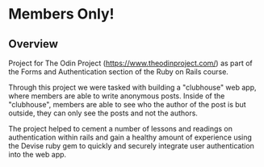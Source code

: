 # Members Only!

## Overview

Project for The Odin Project (https://www.theodinproject.com/) as part of the Forms and Authentication section of the Ruby on Rails course.

Through this project we were tasked with building a "clubhouse" web app, where members are able to write anonymous posts. Inside of the "clubhouse", members are able to see who the author of the post is but outside, they can only see the posts and not the authors.

The project helped to cement a number of lessons and readings on authentication within rails and gain a healthy amount of experience using the Devise ruby gem to quickly and securely integrate user authentication into the web app.